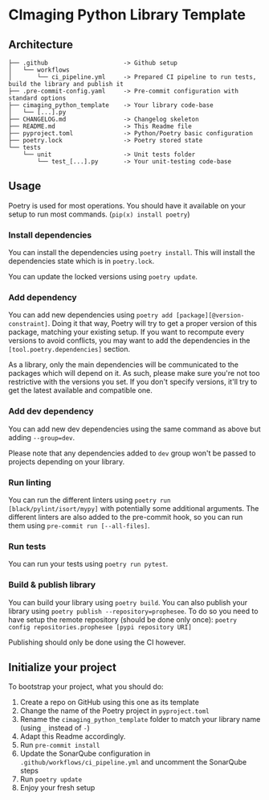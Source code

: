 # CImaging Python Library Template

## Architecture

```
├── .github                     -> Github setup
│   └── workflows
│       └── ci_pipeline.yml     -> Prepared CI pipeline to run tests, build the library and publish it
├── .pre-commit-config.yaml     -> Pre-commit configuration with standard options
├── cimaging_python_template    -> Your library code-base
│   └── [...].py
├── CHANGELOG.md                -> Changelog skeleton
├── README.md                   -> This Readme file
├── pyproject.toml              -> Python/Poetry basic configuration
├── poetry.lock                 -> Poetry stored state
└── tests
    └── unit                    -> Unit tests folder
        └── test_[...].py       -> Your unit-testing code-base
```

## Usage

Poetry is used for most operations. You should have it available on your setup to run most commands. (`pip(x) install poetry`)

### Install dependencies

You can install the dependencies using `poetry install`. This will install the dependencies state which is in `poetry.lock`.

You can update the locked versions using `poetry update`.

### Add dependency

You can add new dependencies using `poetry add [package][@version-constraint]`.
Doing it that way, Poetry will try to get a proper version of this package, matching your existing setup.
If you want to recompute every versions to avoid conflicts, you may want to add the dependencies in the `[tool.poetry.dependencies]` section.

As a library, only the main dependencies will be communicated to the packages which will depend on it. As such, please make sure you're not too restrictive with the versions you set.
If you don't specify versions, it'll try to get the latest available and compatible one.

### Add dev dependency

You can add new dev dependencies using the same command as above but adding `--group=dev`.

Please note that any dependencies added to `dev` group won't be passed to projects depending on your library.

### Run linting

You can run the different linters using `poetry run [black/pylint/isort/mypy]` with potentially some additional arguments.
The different linters are also added to the pre-commit hook, so you can run them using `pre-commit run [--all-files]`.

### Run tests

You can run your tests using `poetry run pytest`.

### Build & publish library

You can build your library using `poetry build`. You can also publish your library using `poetry publish --repository=prophesee`.
To do so you need to have setup the remote repository (should be done only once): `poetry config repositories.prophesee [pypi repository URI]`

Publishing should only be done using the CI however.

## Initialize your project

To bootstrap your project, what you should do:

1. Create a repo on GitHub using this one as its template
2. Change the name of the Poetry project in `pyproject.toml`
3. Rename the `cimaging_python_template` folder to match your library name (using `_` instead of `-`)
4. Adapt this Readme accordingly.
5. Run `pre-commit install`
6. Update the SonarQube configuration in `.github/workflows/ci_pipeline.yml` and uncomment the SonarQube steps
7. Run `poetry update`
8. Enjoy your fresh setup

